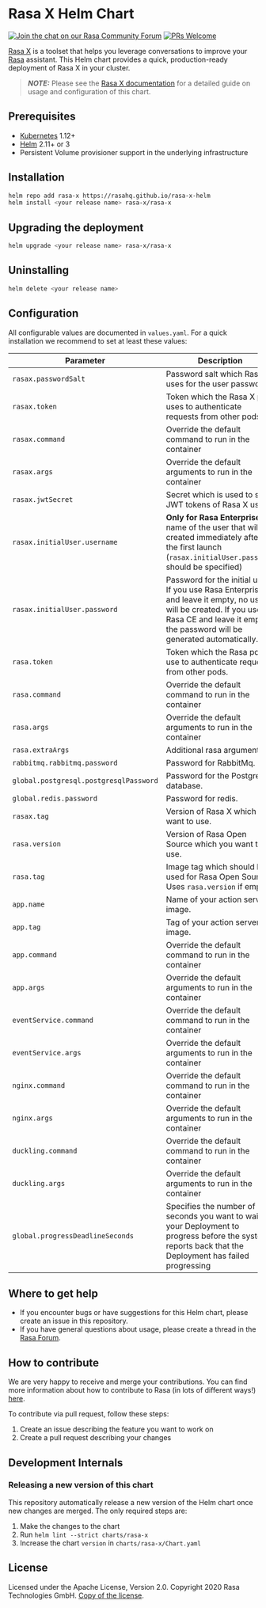 # Rasa X Helm Chart

[![Join the chat on our Rasa Community Forum](https://img.shields.io/badge/forum-join%20discussions-brightgreen.svg)](https://forum.rasa.com/?utm_source=badge&utm_medium=badge&utm_campaign=pr-badge&utm_content=badge)
[![PRs Welcome](https://img.shields.io/badge/PRs-welcome-brightgreen.svg?style=flat-square)](https://github.com/orgs/RasaHQ/projects/23)

[Rasa X](https://rasa.com/docs/rasa-x/) is a toolset that helps you leverage
conversations to improve your [Rasa](https://rasa.com/docs/rasa) assistant.
This Helm chart provides a quick, production-ready deployment of Rasa X in your cluster.

> **_NOTE:_** Please see the [Rasa X documentation](https://rasa.com/docs/rasa-x/installation-and-setup/openshift-kubernetes/) for a detailed guide on usage and configuration of this chart.

## Prerequisites

* [Kubernetes](https://kubernetes.io/docs/setup/) 1.12+
* [Helm](https://helm.sh/) 2.11+ or 3
* Persistent Volume provisioner support in the underlying infrastructure

## Installation

```bash
helm repo add rasa-x https://rasahq.github.io/rasa-x-helm
helm install <your release name> rasa-x/rasa-x
```

## Upgrading the deployment

```bash
helm upgrade <your release name> rasa-x/rasa-x
```

## Uninstalling

```bash
helm delete <your release name>
```

## Configuration

All configurable values are documented in `values.yaml`. For a quick installation we
recommend to set at least these values:

| Parameter                            | Description                                                                                | Default              |
|--------------------------------------|--------------------------------------------------------------------------------------------|----------------------|
| `rasax.passwordSalt`                   | Password salt which Rasa X uses for the user passwords.                                    | `passwordSalt`     |
| `rasax.token`                          | Token which the Rasa X pod uses to authenticate requests from other pods.                  | `rasaXToken`       |
| `rasax.command`                        | Override the default command to run in the container                                       | `[]`               |
| `rasax.args`                           | Override the default arguments to run in the container                                     | `[]`               |
| `rasax.jwtSecret`                      | Secret which is used to sign JWT tokens of Rasa X users.                                   | `jwtSecret`        |
| `rasax.initialUser.username`           | **Only for Rasa Enterprise**. A name of the user that will be created immediately after the first launch (`rasax.initialUser.password` should be specified) | `admin`            |
| `rasax.initialUser.password`           | Password for the initial user. If you use Rasa Enterprise and leave it empty, no users will be created. If you use Rasa CE and leave it empty, the password will be generated automatically. | `""`               |
| `rasa.token`                           | Token which the Rasa pods use to authenticate requests from other pods.                    | `rasaToken`        |
| `rasa.command`                         | Override the default command to run in the container                                       | `[]`               |
| `rasa.args`                            | Override the default arguments to run in the container                                     | `[]`               |
| `rasa.extraArgs`                       | Additional rasa arguments                                                                  | `[]`               |
| `rabbitmq.rabbitmq.password`           | Password for RabbitMq.                                                                     | `test`             |
| `global.postgresql.postgresqlPassword` | Password for the Postgresql database.                                                      | `password`         |
| `global.redis.password`                | Password for redis.                                                                        | `password`         |
| `rasax.tag`                            | Version of Rasa X which you want to use.                                                   | `0.29.1`           |
| `rasa.version`                         | Version of Rasa Open Source which you want to use.                                         | `1.10.3`           |
| `rasa.tag`                             | Image tag which should be used for Rasa Open Source. Uses `rasa.version` if empty          | ``                 |
| `app.name`                             | Name of your action server image.                                                          | `rasa/rasa-x-demo` |
| `app.tag`                              | Tag of your action server image.                                                           | `0.29.1`           |
| `app.command`                          | Override the default command to run in the container                                       | `[]`               |
| `app.args`                             | Override the default arguments to run in the container                                     | `[]`               |
| `eventService.command`                 | Override the default command to run in the container                                       | `[]`               |
| `eventService.args`                    | Override the default arguments to run in the container                                     | `[]`               |
| `nginx.command`                        | Override the default command to run in the container                                       | `[]`               |
| `nginx.args`                           | Override the default arguments to run in the container                                     | `[]`               |
| `duckling.command`                     | Override the default command to run in the container                                       | `[]`               |
| `duckling.args`                        | Override the default arguments to run in the container                                     | `[]`               |
| `global.progressDeadlineSeconds`       | Specifies the number of seconds you want to wait for your Deployment to progress before the system reports back that the Deployment has failed progressing | `600` |

## Where to get help

* If you encounter bugs or have suggestions for this Helm chart, please create an issue in this repository.
* If you have general questions about usage, please create a thread in the [Rasa Forum](https://forum.rasa.com/).

## How to contribute

We are very happy to receive and merge your contributions. You can
find more information about how to contribute to Rasa (in lots of
different ways!) [here](http://rasa.com/community/contribute).

To contribute via pull request, follow these steps:

1. Create an issue describing the feature you want to work on
2. Create a pull request describing your changes

## Development Internals

### Releasing a new version of this chart

This repository automatically release a new version of the Helm chart once new changes
are merged. The only required steps are:

1. Make the changes to the chart
2. Run `helm lint --strict charts/rasa-x`
3. Increase the chart `version` in `charts/rasa-x/Chart.yaml`

## License

Licensed under the Apache License, Version 2.0.
Copyright 2020 Rasa Technologies GmbH. [Copy of the license](LICENSE.txt).
